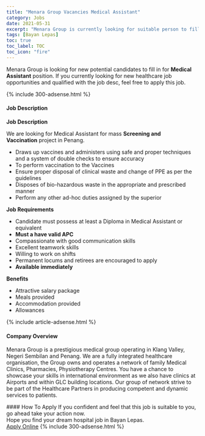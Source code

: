```yaml
---
title: "Menara Group Vacancies Medical Assistant" 
category: Jobs 
date: 2021-05-31 
excerpt: "Menara Group is currently looking for suitable person to fill in the Medical Assistant which positioned at Bayan Lepas" 
tags: [Bayan Lepas] 
toc: true 
toc_label: TOC 
toc_icon: "fire" 
--- 
```


<p>Menara Group is looking for new potential candidates to fill in for <b>Medical Assistant</b> position. If you currently looking for new healthcare job opportunities and qualified with the job desc, feel free to apply this job.
</p>{% include 300-adsense.html %} 
<div><div><h4>Job Description</h4></div><div><div><span><div><strong>Job Description</strong><p><span>We are looking for Medical Assistant for mass&#160;</span><strong>Screening and Vaccination</strong><span>&#160;project in Penang.</span></p><ul><li>Draws up vaccines and administers using safe and proper techniques and a system of double checks to ensure accuracy</li><li>To perform vaccination to the Vaccines</li><li>Ensure proper disposal of clinical waste and change of PPE as per the guidelines&#160;</li><li>Disposes of bio-hazardous waste in the appropriate and prescribed manner</li><li>Perform any other ad-hoc duties assigned by the superior</li></ul><p><strong>Job Requirements</strong></p><ul><li>Candidate must possess at least a Diploma in Medical Assistant or equivalent</li><li><strong>Must a have valid APC</strong></li><li>Compassionate with good communication skills</li><li>Excellent teamwork skills</li><li>Willing to work on shifts</li><li>Permanent locums and retirees are encouraged to apply</li><li><strong>Available immediately</strong></li></ul><p><strong>Benefits</strong></p><ul><li>Attractive salary package</li><li>Meals provided</li><li>Accommodation provided</li><li>Allowances</li></ul></div></span></div></div></div> 
{% include article-adsense.html %} 
<div><div><h4>Company Overview</h4></div><div><div><span><div><p>Menara Group is a prestigious medical group operating in Klang Valley, Negeri Sembilan and Penang. We are a fully integrated healthcare organisation, the Group owns and operates a network of family Medical Clinics, Pharmacies, Physiotherapy Centres. You have a chance to showcase your skills in international environment as we also have clinics at Airports and within GLC building locations. Our group of network strive to be part of the Healthcare Partners in producing competent and dynamic services to patients.&#160;&#160;</p></div></span></div></div></div> 
#### How To Apply 
If you confident and feel that this job is suitable to you, go ahead take your action now. <br/> 
Hope you find your dream hospital job in Bayan Lepas. <br/> 
<a href="https://www.jobstreet.com.my/en/job/medical-assistant-4577598?jobId=jobstreet-my-job-4577598" class="btn btn--warning" target="_blank" rel="nofollow noopenner">Apply Online</a> 
{% include 300-adsense.html %} 